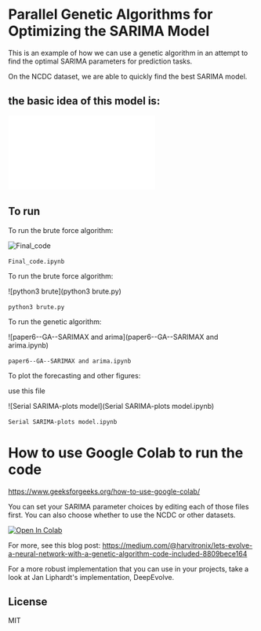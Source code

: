 # Parallel Genetic Algorithms for Optimizing the SARIMA Model

This is an example of how we can use a genetic algorithm in an attempt to find the optimal SARIMA parameters for prediction tasks. 

On the NCDC dataset, we are able to quickly find the best SARIMA model. 

## the basic idea of this model is:

![GA_ARIMA_Parallel2](GA_ARIMA_Parallel2.pdf)


## To run

To run the brute force algorithm:

![Final_code](Final_code.ipynb)

```Final_code.ipynb```

To run the brute force algorithm:

![python3 brute](python3 brute.py)

```python3 brute.py```

To run the genetic algorithm:

![paper6--GA--SARIMAX and arima](paper6--GA--SARIMAX and arima.ipynb)

```paper6--GA--SARIMAX and arima.ipynb```

 To plot the forecasting and other figures:
 
 use this file
 
 ![Serial SARIMA-plots model](Serial SARIMA-plots model.ipynb)
 
 
```Serial SARIMA-plots model.ipynb```

# How to use Google Colab to run the code

https://www.geeksforgeeks.org/how-to-use-google-colab/

You can set your SARIMA parameter choices by editing each of those files first. You can also choose whether to use the NCDC or other datasets. 

[![Open In Colab](https://colab.research.google.com/assets/colab-badge.svg)](https://github.com/ibrahim85/Genetic-Alg-and-SARIMA/blob/master/Genetic%20Alg%20and%20SARIMA/Serial%20SARIMA-%20plots%20model.ipynb)

For more, see this blog post: https://medium.com/@harvitronix/lets-evolve-a-neural-network-with-a-genetic-algorithm-code-included-8809bece164

For a more robust implementation that you can use in your projects, take a look at Jan Liphardt's implementation, DeepEvolve.

## License

MIT



